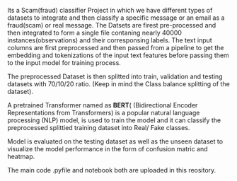 Its a Scam(fraud) classifier Project in which we have different types of datasets to integrate and then classify a specific message or an email as a fraud(scam) or real message.
The Datsets are firest pre-processed and then integrated to form a single file contaning nearly 40000 instances(observations) and their corresponsing labels. The text input columns
are first preprocessed and then passed from a pipeline to get the embedding and tokenizations of the input text features before passing them to the input model for training process. 

The preprocessed Dataset is then splitted into train, validation and testing datasets with 70/10/20 ratio. (Keep in mind the Class balance splitting of the dataset).

A pretrained Transformer named as **BERT**( (Bidirectional Encoder Representations from Transformers) is a popular natural language processing (NLP) model, is used to train the model and 
it can classify the preprocessed splittied training dataset into Real/ Fake classes. 

Model is evaluated on the testing dataset as well as the unseen dataset to visualize the model performance in the form of confusion matric and heatmap. 

The main code .pyfile and notebook both are uploaded in this reository.
